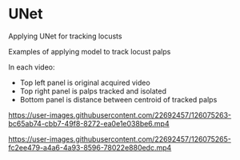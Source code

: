 # UNet
 Applying UNet for tracking locusts

Examples of applying model to track locust palps

In each video:
- Top left panel is original acquired video 
- Top right panel is palps tracked and isolated 
- Bottom panel is distance between centroid of tracked palps



https://user-images.githubusercontent.com/22692457/126075263-bc65ab74-cbb7-49f8-8272-ea0e1e038be6.mp4



https://user-images.githubusercontent.com/22692457/126075265-fc2ee479-a4a6-4a93-8596-78022e880edc.mp4

